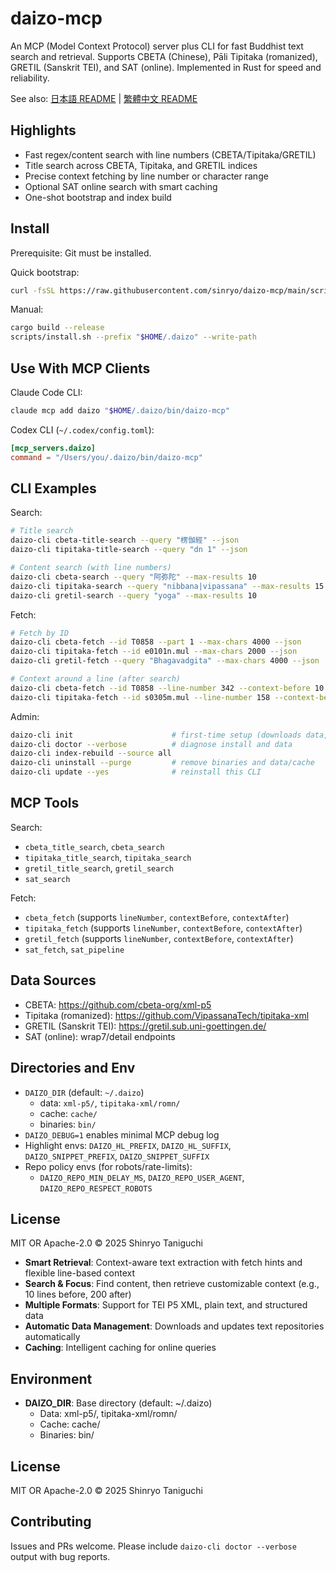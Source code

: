 # daizo-mcp

An MCP (Model Context Protocol) server plus CLI for fast Buddhist text search and retrieval. Supports CBETA (Chinese), Pāli Tipitaka (romanized), GRETIL (Sanskrit TEI), and SAT (online). Implemented in Rust for speed and reliability.

See also: [日本語 README](README.ja.md) | [繁體中文 README](README.zh-TW.md)

## Highlights

- Fast regex/content search with line numbers (CBETA/Tipitaka/GRETIL)
- Title search across CBETA, Tipitaka, and GRETIL indices
- Precise context fetching by line number or character range
- Optional SAT online search with smart caching
- One-shot bootstrap and index build

## Install

Prerequisite: Git must be installed.

Quick bootstrap:

```bash
curl -fsSL https://raw.githubusercontent.com/sinryo/daizo-mcp/main/scripts/bootstrap.sh | bash -s -- --yes --write-path
```

Manual:

```bash
cargo build --release
scripts/install.sh --prefix "$HOME/.daizo" --write-path
```

## Use With MCP Clients

Claude Code CLI:

```bash
claude mcp add daizo "$HOME/.daizo/bin/daizo-mcp"
```

Codex CLI (`~/.codex/config.toml`):

```toml
[mcp_servers.daizo]
command = "/Users/you/.daizo/bin/daizo-mcp"
```

## CLI Examples

Search:

```bash
# Title search
daizo-cli cbeta-title-search --query "楞伽經" --json
daizo-cli tipitaka-title-search --query "dn 1" --json

# Content search (with line numbers)
daizo-cli cbeta-search --query "阿弥陀" --max-results 10
daizo-cli tipitaka-search --query "nibbana|vipassana" --max-results 15
daizo-cli gretil-search --query "yoga" --max-results 10
```

Fetch:

```bash
# Fetch by ID
daizo-cli cbeta-fetch --id T0858 --part 1 --max-chars 4000 --json
daizo-cli tipitaka-fetch --id e0101n.mul --max-chars 2000 --json
daizo-cli gretil-fetch --query "Bhagavadgita" --max-chars 4000 --json

# Context around a line (after search)
daizo-cli cbeta-fetch --id T0858 --line-number 342 --context-before 10 --context-after 200
daizo-cli tipitaka-fetch --id s0305m.mul --line-number 158 --context-before 5 --context-after 100
```

Admin:

```bash
daizo-cli init                      # first-time setup (downloads data, builds indexes)
daizo-cli doctor --verbose          # diagnose install and data
daizo-cli index-rebuild --source all
daizo-cli uninstall --purge         # remove binaries and data/cache
daizo-cli update --yes              # reinstall this CLI
```

## MCP Tools

Search:
- `cbeta_title_search`, `cbeta_search`
- `tipitaka_title_search`, `tipitaka_search`
- `gretil_title_search`, `gretil_search`
- `sat_search`

Fetch:
- `cbeta_fetch` (supports `lineNumber`, `contextBefore`, `contextAfter`)
- `tipitaka_fetch` (supports `lineNumber`, `contextBefore`, `contextAfter`)
- `gretil_fetch` (supports `lineNumber`, `contextBefore`, `contextAfter`)
- `sat_fetch`, `sat_pipeline`

## Data Sources

- CBETA: https://github.com/cbeta-org/xml-p5
- Tipitaka (romanized): https://github.com/VipassanaTech/tipitaka-xml
- GRETIL (Sanskrit TEI): https://gretil.sub.uni-goettingen.de/
- SAT (online): wrap7/detail endpoints

## Directories and Env

- `DAIZO_DIR` (default: `~/.daizo`)
  - data: `xml-p5/`, `tipitaka-xml/romn/`
  - cache: `cache/`
  - binaries: `bin/`
- `DAIZO_DEBUG=1` enables minimal MCP debug log
- Highlight envs: `DAIZO_HL_PREFIX`, `DAIZO_HL_SUFFIX`, `DAIZO_SNIPPET_PREFIX`, `DAIZO_SNIPPET_SUFFIX`
- Repo policy envs (for robots/rate-limits):
  - `DAIZO_REPO_MIN_DELAY_MS`, `DAIZO_REPO_USER_AGENT`, `DAIZO_REPO_RESPECT_ROBOTS`

## License

MIT OR Apache-2.0 © 2025 Shinryo Taniguchi
- **Smart Retrieval**: Context-aware text extraction with fetch hints and flexible line-based context
- **Search & Focus**: Find content, then retrieve customizable context (e.g., 10 lines before, 200 after)
- **Multiple Formats**: Support for TEI P5 XML, plain text, and structured data
- **Automatic Data Management**: Downloads and updates text repositories automatically
- **Caching**: Intelligent caching for online queries

## Environment

- **DAIZO_DIR**: Base directory (default: ~/.daizo)
  - Data: xml-p5/, tipitaka-xml/romn/
  - Cache: cache/
  - Binaries: bin/

## License

MIT OR Apache-2.0 © 2025 Shinryo Taniguchi

## Contributing

Issues and PRs welcome. Please include `daizo-cli doctor --verbose` output with bug reports.
